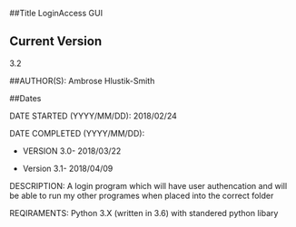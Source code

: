##Title 
LoginAccess GUI

## Current Version
3.2

##AUTHOR(S): 
Ambrose Hlustik-Smith

##Dates

DATE STARTED (YYYY/MM/DD): 2018/02/24

DATE COMPLETED (YYYY/MM/DD):
 
* VERSION 3.0- 2018/03/22

* Version 3.1- 2018/04/09


DESCRIPTION: A login program which will have user authencation and will be able to run my other programes when placed into the correct folder

REQIRAMENTS: Python 3.X (written in 3.6) with standered python libary
